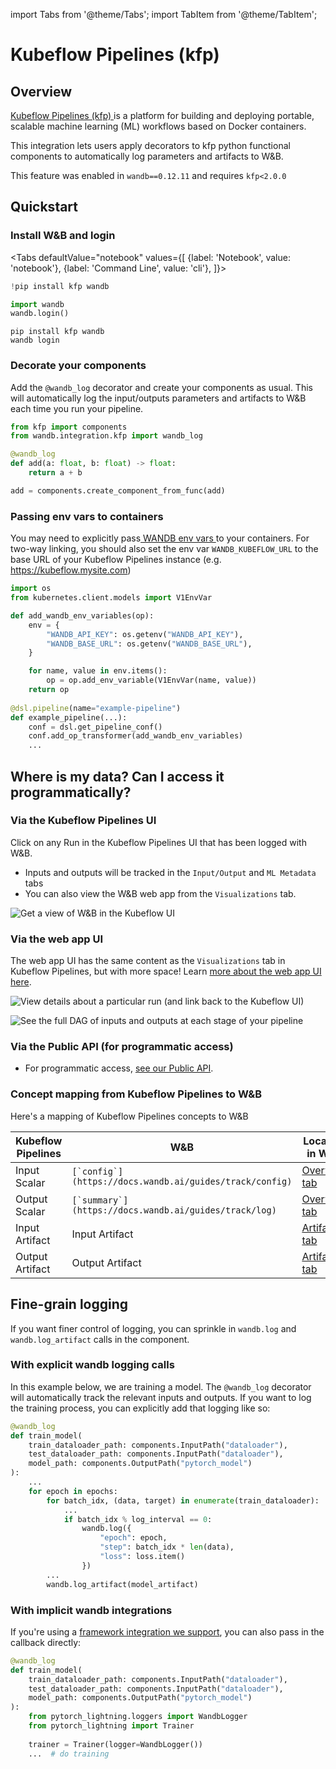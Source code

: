 import Tabs from '@theme/Tabs';
import TabItem from '@theme/TabItem';


# Kubeflow Pipelines (kfp)

## Overview

[Kubeflow Pipelines (kfp) ](https://www.kubeflow.org/docs/components/pipelines/introduction/)is a platform for building and deploying portable, scalable machine learning (ML) workflows based on Docker containers.

This integration lets users apply decorators to kfp python functional components to automatically log parameters and artifacts to W&B.

This feature was enabled in `wandb==0.12.11` and requires `kfp<2.0.0`

## Quickstart

### Install W&B and login

<Tabs
  defaultValue="notebook"
  values={[
    {label: 'Notebook', value: 'notebook'},
    {label: 'Command Line', value: 'cli'},
  ]}>
  <TabItem value="notebook">

```python
!pip install kfp wandb

import wandb
wandb.login()
```

  </TabItem>
  <TabItem value="cli">

```
pip install kfp wandb
wandb login
```

  </TabItem>
</Tabs>

### Decorate your components

Add the `@wandb_log` decorator and create your components as usual. This will automatically log the input/outputs parameters and artifacts to W&B each time you run your pipeline.

```python
from kfp import components
from wandb.integration.kfp import wandb_log

@wandb_log
def add(a: float, b: float) -> float:
    return a + b

add = components.create_component_from_func(add)
```

### Passing env vars to containers

You may need to explicitly pass[ WANDB env vars ](https://docs.wandb.ai/guides/track/advanced/environment-variables)to your containers. For two-way linking, you should also set the env var `WANDB_KUBEFLOW_URL` to the base URL of your Kubeflow Pipelines instance (e.g. https://kubeflow.mysite.com)

```python
import os
from kubernetes.client.models import V1EnvVar

def add_wandb_env_variables(op):
    env = {
        "WANDB_API_KEY": os.getenv("WANDB_API_KEY"),
        "WANDB_BASE_URL": os.getenv("WANDB_BASE_URL"),
    }

    for name, value in env.items():
        op = op.add_env_variable(V1EnvVar(name, value))
    return op
    
@dsl.pipeline(name="example-pipeline")
def example_pipeline(...):
    conf = dsl.get_pipeline_conf()
    conf.add_op_transformer(add_wandb_env_variables)
    ...
```

## Where is my data? Can I access it programmatically?

### Via the Kubeflow Pipelines UI

Click on any Run in the Kubeflow Pipelines UI that has been logged with W&B.

* Inputs and outputs will be tracked in the `Input/Output` and `ML Metadata` tabs
* You can also view the W&B web app from the `Visualizations` tab.

![Get a view of W&B in the Kubeflow UI](<@site/static/images/integrations/kubeflow_app_pipelines_ui.png>)

### Via the web app UI

The web app UI has the same content as the `Visualizations` tab in Kubeflow Pipelines, but with more space! Learn [more about the web app UI here](https://docs.wandb.ai/ref/app).

![View details about a particular run (and link back to the Kubeflow UI)](<@site/static/images/integrations/kubeflow_pipelines.png>)

![See the full DAG of inputs and outputs at each stage of your pipeline](<@site/static/images/integrations/kubeflow_via_app.png>)

### Via the Public API (for programmatic access)

* For programmatic access, [see our Public API](https://docs.wandb.ai/ref/python/public-api).

### Concept mapping from Kubeflow Pipelines to W&B

Here's a mapping of Kubeflow Pipelines concepts to W&B

| Kubeflow Pipelines | W&B                                                      | Location in W&B                                                                                  |
| ------------------ | --------------------------------------------------------- | ------------------------------------------------------------------------------------------------- |
| Input Scalar       | ``[`config`](https://docs.wandb.ai/guides/track/config)`` | [Overview tab](https://docs.wandb.ai/ref/app/pages/run-page#overview-tab)                         |
| Output Scalar      | ``[`summary`](https://docs.wandb.ai/guides/track/log)``   | [Overview tab](https://docs.wandb.ai/ref/app/pages/run-page#overview-tab)                         |
| Input Artifact     | Input Artifact                                            | [Artifacts tab](https://docs.wandb.ai/ref/app/pages/run-page#artifacts-tab)                       |
| Output Artifact    | Output Artifact                                           | [Artifacts tab](https://docs.wandb.ai/ref/app/pages/run-page#artifacts-tab) |

## Fine-grain logging

If you want finer control of logging, you can sprinkle in `wandb.log` and `wandb.log_artifact` calls in the component.

### With explicit wandb logging calls

In this example below, we are training a model. The `@wandb_log` decorator will automatically track the relevant inputs and outputs. If you want to log the training process, you can explicitly add that logging like so:

```python
@wandb_log
def train_model(
    train_dataloader_path: components.InputPath("dataloader"),
    test_dataloader_path: components.InputPath("dataloader"),
    model_path: components.OutputPath("pytorch_model")
):
    ...
    for epoch in epochs:
        for batch_idx, (data, target) in enumerate(train_dataloader):
            ...
            if batch_idx % log_interval == 0:
                wandb.log({
                    "epoch": epoch,
                    "step": batch_idx * len(data),
                    "loss": loss.item()
                })
        ...
        wandb.log_artifact(model_artifact)
```

### With implicit wandb integrations

If you're using a [framework integration we support](https://docs.wandb.ai/guides/integrations), you can also pass in the callback directly:

```python
@wandb_log
def train_model(
    train_dataloader_path: components.InputPath("dataloader"),
    test_dataloader_path: components.InputPath("dataloader"),
    model_path: components.OutputPath("pytorch_model")
):
    from pytorch_lightning.loggers import WandbLogger
    from pytorch_lightning import Trainer
    
    trainer = Trainer(logger=WandbLogger())
    ...  # do training
```
